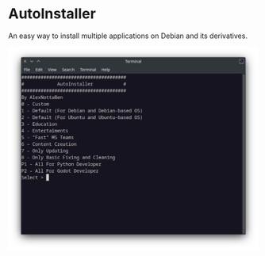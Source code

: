 # AutoInstaller
An easy way to install multiple applications on Debian and its derivatives.

![screenshot](./screenshots/screenshot.png)
